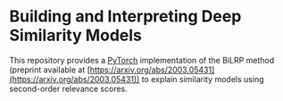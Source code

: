 # Building and Interpreting Deep Similarity Models
This repository provides a [PyTorch](https://pytorch.org/) implementation of the BiLRP method
(preprint available at [https://arxiv.org/abs/2003.05431](https://arxiv.org/abs/2003.05431)) 
to explain similarity models using second-order relevance scores.
